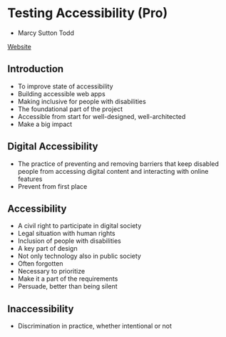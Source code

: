 # Testing Accessibility (Pro)

- Marcy Sutton Todd

[Website](https://testingaccessibility.com/)

## Introduction

- To improve state of accessibility
- Building accessible web apps
- Making inclusive for people with disabilities
- The foundational part of the project
- Accessible from start for well-designed, well-architected
- Make a big impact

## Digital Accessibility

- The practice of preventing and removing barriers that keep disabled people from accessing digital content and interacting with online features
- Prevent from first place

## Accessibility

- A civil right to participate in digital society
- Legal situation with human rights
- Inclusion of people with disabilities
- A key part of design
- Not only technology also in public society
- Often forgotten
- Necessary to prioritize
- Make it a part of the requirements
- Persuade, better than being silent

## Inaccessibility

- Discrimination in practice, whether intentional or not
